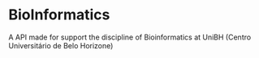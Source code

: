 # BioInformatics
A API made for support the discipline of Bioinformatics at UniBH (Centro Universitário de Belo Horizone)
